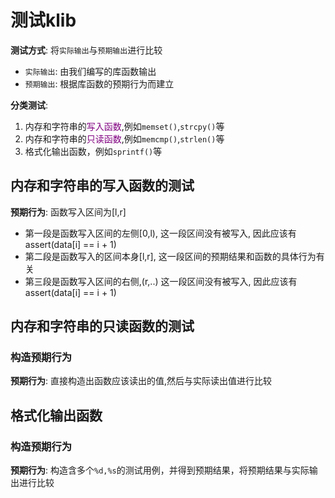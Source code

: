 # 测试klib
**测试方式**: 将`实际输出`与`预期输出`进行比较  
   - `实际输出`: 由我们编写的库函数输出  
   - `预期输出`: 根据库函数的预期行为而建立  

**分类测试**:  
1. 内存和字符串的<font color=purple>写入函数</font>,例如`memset()`,`strcpy()`等  
2. 内存和字符串的<font color=purple>只读函数</font>,例如`memcmp()`,`strlen()`等  
3. 格式化输出函数，例如`sprintf()`等  

## 内存和字符串的写入函数的测试
**预期行为**: 函数写入区间为[l,r]  
- 第一段是函数写入区间的左侧[0,l), 这一段区间没有被写入, 因此应该有assert(data[i] == i + 1)
- 第二段是函数写入的区间本身[l,r], 这一段区间的预期结果和函数的具体行为有关
- 第三段是函数写入区间的右侧,(r,..) 这一段区间没有被写入, 因此应该有assert(data[i] == i + 1)


## 内存和字符串的只读函数的测试
### 构造预期行为
**预期行为**: 直接构造出函数应该读出的值,然后与实际读出值进行比较  

## 格式化输出函数
### 构造预期行为
**预期行为**: 构造含多个`%d,%s`的测试用例，并得到预期结果，将预期结果与实际输出进行比较  
